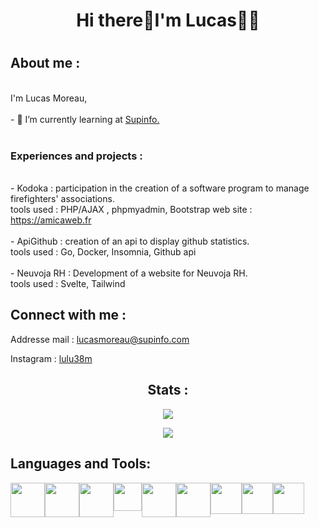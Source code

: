 <!DOCTYPE html>
<html lang="fr">
<head>
    <meta charset="UTF-8">
    <meta http-equiv="X-UA-Compatible" content="IE=edge">
    <meta name="viewport" content="width=device-width, initial-scale=1.0">
    <link rel="stylesheet" href="https://cdn.jsdelivr.net/gh/devicons/devicon@v2.15.1/devicon.min.css">
</head>
  
<body>
<h1 align="center">
  Hi there👋I'm Lucas👩‍💻
<h1>
<h2>
  About me :
</h2>
  <p>
    <br>
    I'm Lucas Moreau, <br> <br>
    - 🌱 I’m currently learning at <a href="https://www.supinfo.com/">Supinfo.</a><br><br>
    <H3>
        Experiences and projects :
    </H3> <br>
      - Kodoka : participation in the creation of a software program to manage firefighters' associations. <br>
       tools used :  PHP/AJAX , phpmyadmin, Bootstrap
      web site : <a href="https://amicaweb.fr/">https://amicaweb.fr</a>
        <br><br>
    - ApiGithub : creation of an api to display github statistics. <br>
         tools used : Go, Docker, Insomnia, Github api
        <br><br>
    - Neuvoja RH : Development of a website for Neuvoja RH. <br>
         tools used : Svelte, Tailwind

  </p>
  
  <h2>
    Connect with me :
  </h2>
  
<p>
    Addresse mail : 
    <a href="mailto:lucas.moreau@supinfo.com">lucasmoreau@supinfo.com</a>
</p>
<p>
    Instagram :
    <a href="https://www.instagram.com/lulu_38m/">lulu38m</a>
</p>
<div class="stats" align="center">
<h2>
    Stats :
  </h2>
      <p align="center" style="margin-top="><img src="https://komarev.com/ghpvc/?username=lulu38m&label=Profile%20views&color=0e75b6&style=flat"/></p>
  <img src="http://158.178.197.230:8080/stats/language">
</div>
 <h2>
    Languages and Tools:
  </h2>
  <div class="logo" style="display:flex">
  <img src="https://cdn.jsdelivr.net/gh/devicons/devicon/icons/html5/html5-original-wordmark.svg" height="55" width="55" />
  <img src="https://cdn.jsdelivr.net/gh/devicons/devicon/icons/css3/css3-original-wordmark.svg" height="55" width="55"/> 
  <img src="https://cdn.jsdelivr.net/gh/devicons/devicon/icons/php/php-original.svg"  height="55" width="55" />
  <img src="https://cdn.jsdelivr.net/gh/devicons/devicon/icons/javascript/javascript-plain.svg"  height="45" width="45"/>
  <img src="https://cdn.jsdelivr.net/gh/devicons/devicon/icons/mysql/mysql-plain-wordmark.svg" height="55" width="55"/>
  <img src="https://cdn.jsdelivr.net/gh/devicons/devicon/icons/python/python-original.svg" height="55" width="55" />
  <img src="https://cdn.jsdelivr.net/gh/devicons/devicon/icons/svelte/svelte-original.svg" height="50" width="50" />
 <img src="https://cdn.jsdelivr.net/gh/devicons/devicon/icons/go/go-original.svg" height="50" width="50" />
 <img src="https://cdn.jsdelivr.net/gh/devicons/devicon/icons/docker/docker-original.svg" height="50" width="50" />
  </div>
  </body>
